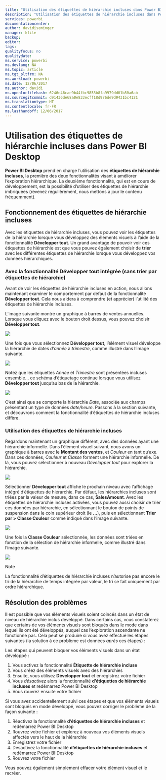 ```yaml
---
title: "Utilisation des étiquettes de hiérarchie incluses dans Power BI Desktop"
description: "Utilisation des étiquettes de hiérarchie incluses dans Power BI Desktop"
services: powerbi
documentationcenter: 
author: davidiseminger
manager: kfile
backup: 
editor: 
tags: 
qualityfocus: no
qualitydate: 
ms.service: powerbi
ms.devlang: NA
ms.topic: article
ms.tgt_pltfrm: NA
ms.workload: powerbi
ms.date: 12/06/2017
ms.author: davidi
ms.openlocfilehash: 6246e46cae9b44fbc9858b8fa9979dd01b80a6ab
ms.sourcegitcommit: d91436de68a0e833ecff18d976de9d9431bc4121
ms.translationtype: HT
ms.contentlocale: fr-FR
ms.lasthandoff: 12/06/2017
---
```

# <a name="use-inline-hierarchy-labels-in-power-bi-desktop"></a>Utilisation des étiquettes de hiérarchie incluses dans Power BI Desktop
**Power BI Desktop** prend en charge l’utilisation des **étiquettes de hiérarchie incluses**, la première des deux fonctionnalités visant à améliorer l’exploration hiérarchique. La deuxième fonctionnalité, qui est en cours de développement, est la possibilité d’utiliser des étiquettes de hiérarchie imbriquées (revenez régulièrement, nous mettons à jour le contenu fréquemment).   

## <a name="how-inline-hierarchy-labels-work"></a>Fonctionnement des étiquettes de hiérarchie incluses
Avec les étiquettes de hiérarchie incluses, vous pouvez voir les étiquettes de la hiérarchie lorsque vous développez des éléments visuels à l’aide de la fonctionnalité **Développer tout**. Un grand avantage de pouvoir voir ces étiquettes de hiérarchie est que vous pouvez également choisir de **trier** avec les différentes étiquettes de hiérarchie lorsque vous développez vos données hiérarchiques.

### <a name="using-the-built-in-expand-all-feature-without-sorting-by-hierarchy-labels"></a>Avec la fonctionnalité Développer tout intégrée (sans trier par étiquettes de hiérarchie)
Avant de voir les étiquettes de hiérarchie incluses en action, nous allons maintenant examiner le comportement par défaut de la fonctionnalité **Développer tout**. Cela nous aidera à comprendre (et apprécier) l’utilité des étiquettes de hiérarchie incluses.

L’image suivante montre un graphique à barres de ventes annuelles. Lorsque vous cliquez avec le bouton droit dessus, vous pouvez choisir **Développer tout**.

![](media/desktop-inline-hierarchy-labels/inlinehierarchy_4.png)

Une fois que vous sélectionnez **Développer tout**, l’élément visuel développe la hiérarchie de dates *d’année* à *trimestre*, comme illustré dans l’image suivante.

![](media/desktop-inline-hierarchy-labels/inlinehierarchy_5.png)

Notez que les étiquettes *Année* et *Trimestre* sont présentées incluses ensemble... ce schéma d’étiquetage continue lorsque vous utilisez **Développer tout** jusqu’au bas de la hiérarchie.

![](media/desktop-inline-hierarchy-labels/inlinehierarchy_6.png)

C’est ainsi que se comporte la hiérarchie *Date*, associée aux champs présentant un type de données *date/heure*. Passons à la section suivante, et découvrons comment la fonctionnalité d’étiquettes de hiérarchie incluses diffère.

### <a name="using-inline-hierarchy-labels"></a>Utilisation des étiquettes de hiérarchie incluses
Regardons maintenant un graphique différent, avec des données ayant une hiérarchie informelle. Dans l’élément visuel suivant, nous avons un graphique à barres avec le **Montant des ventes**, et *Couleur* en tant qu’axe. Dans ces données, *Couleur* et *Classe* forment une hiérarchie informelle. De là, vous pouvez sélectionner à nouveau *Développer tout* pour explorer la hiérarchie.

![](media/desktop-inline-hierarchy-labels/inlinehierarchy_7.png)

Sélectionner **Développer tout** affiche le prochain niveau avec l’affichage intégré d’étiquettes de hiérarchie. Par défaut, les hiérarchies incluses sont triées par la valeur de mesure, dans ce cas, **SalesAmount**. Avec les étiquettes de hiérarchie incluses activées, vous pouvez aussi choisir de trier ces données par hiérarchie, en sélectionnant le bouton de points de suspension dans le coin supérieur droit (le **...**), puis en sélectionnant **Trier par &gt; Classe Couleur** comme indiqué dans l’image suivante.

![](media/desktop-inline-hierarchy-labels/inlinehierarchy_8.png)

Une fois la **Classe Couleur** sélectionnée, les données sont triées en fonction de la sélection de hiérarchie informelle, comme illustré dans l’image suivante.

![](media/desktop-inline-hierarchy-labels/inlinehierarchy_9.png)

> [!NOTE]
> La fonctionnalité d’étiquettes de hiérarchie incluses n’autorise pas encore le tri de la hiérarchie de temps intégrée par valeur, le tri se fait uniquement par ordre hiérarchique.
> 
> 

## <a name="troubleshooting"></a>Résolution des problèmes
Il est possible que vos éléments visuels soient coincés dans un état de niveau de hiérarchie inclus développé. Dans certains cas, vous constaterez que certains de vos éléments visuels sont bloqués dans le mode dans lequel ils ont été développés, auquel cas l’exploration ascendante ne fonctionne pas. Cela peut se produire si vous avez effectué les étapes suivantes (la solution à ce problème est données *après* ces étapes) :

Les étapes qui peuvent bloquer vos éléments visuels dans un état développé :

1. Vous activez la fonctionnalité **Étiquette de hiérarchie incluse**
2. Vous créez des éléments visuels avec des hiérarchies
3. Ensuite, vous utilisez **Développer tout** et enregistrez votre fichier
4. Vous *désactivez* alors la fonctionnalité **d’étiquettes de hiérarchie incluses** et redémarrez Power BI Desktop
5. Vous rouvrez ensuite votre fichier

Si vous avez accidentellement suivi ces étapes et que vos éléments visuels sont bloqués en mode développé, vous pouvez corriger le problème de la façon suivante :

1. Réactivez la fonctionnalité **d’étiquettes de hiérarchie incluses** et redémarrez Power BI Desktop
2. Rouvrez votre fichier et explorez à nouveau vos éléments visuels affectés vers le haut de la hiérarchie
3. Enregistrez votre fichier
4. Désactivez la fonctionnalité **d’étiquettes de hiérarchie incluses** et redémarrez Power BI Desktop
5. Rouvrez votre fichier

Vous pouvez également simplement effacer votre élément visuel et le recréer.

